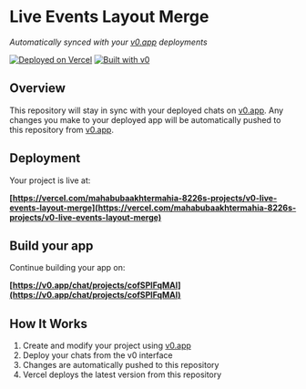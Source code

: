 # Live Events Layout Merge

*Automatically synced with your [v0.app](https://v0.app) deployments*

[![Deployed on Vercel](https://img.shields.io/badge/Deployed%20on-Vercel-black?style=for-the-badge&logo=vercel)](https://vercel.com/mahabubaakhtermahia-8226s-projects/v0-live-events-layout-merge)
[![Built with v0](https://img.shields.io/badge/Built%20with-v0.app-black?style=for-the-badge)](https://v0.app/chat/projects/cofSPlFqMAl)

## Overview

This repository will stay in sync with your deployed chats on [v0.app](https://v0.app).
Any changes you make to your deployed app will be automatically pushed to this repository from [v0.app](https://v0.app).

## Deployment

Your project is live at:

**[https://vercel.com/mahabubaakhtermahia-8226s-projects/v0-live-events-layout-merge](https://vercel.com/mahabubaakhtermahia-8226s-projects/v0-live-events-layout-merge)**

## Build your app

Continue building your app on:

**[https://v0.app/chat/projects/cofSPlFqMAl](https://v0.app/chat/projects/cofSPlFqMAl)**

## How It Works

1. Create and modify your project using [v0.app](https://v0.app)
2. Deploy your chats from the v0 interface
3. Changes are automatically pushed to this repository
4. Vercel deploys the latest version from this repository